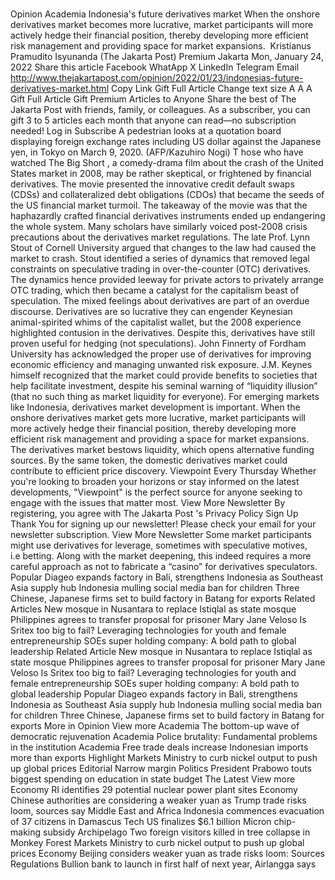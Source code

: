 # 

Opinion
Academia
Indonesia's future derivatives market
When the onshore derivatives market becomes&nbsp;more lucrative, market participants will&nbsp;more actively hedge&nbsp;their financial position, thereby developing&nbsp;more efficient risk management and providing space for market expansions.&nbsp;
Kristianus Pramudito Isyunanda
(The Jakarta Post)
Premium
Jakarta
Mon, January 24, 2022
Share this article
Facebook
WhatApp
X
LinkedIn
Telegram
Email
http://www.thejakartapost.com/opinion/2022/01/23/indonesias-future-derivatives-market.html
Copy Link
Gift Full Article
Change text size
A
A
A
Gift Full Article
Gift Premium Articles
to Anyone
Share the best of The Jakarta Post with friends, family, or colleagues. As a subscriber, you can gift 3 to 5 articles each month that anyone can read—no subscription needed!
Log in
Subscribe
A pedestrian looks at a quotation board displaying foreign exchange rates including US dollar against the Japanese yen, in Tokyo on March 9, 2020. (AFP/Kazuhiro Nogi)
T
hose who have watched
The Big Short
, a comedy-drama film about the crash of the United States market in 2008, may be rather skeptical, or frightened by financial derivatives. The movie presented&nbsp;the innovative credit default swaps (CDSs) and collateralized debt obligations (CDOs) that became the seeds of the US financial market turmoil.
The takeaway of the movie was that the haphazardly crafted financial derivatives instruments ended up&nbsp;endangering the whole system. Many scholars have similarly voiced post-2008 crisis precautions about the derivatives market regulations.
The late Prof. Lynn Stout of Cornell University argued that changes to the law had caused the market to crash. Stout identified a series of dynamics that removed legal constraints on speculative trading in over-the-counter (OTC) derivatives. The dynamics hence provided leeway for private actors to privately arrange OTC trading, which then became a catalyst for the capitalism&nbsp;beast of speculation.
The mixed feelings about derivatives are part of an overdue discourse. Derivatives are so lucrative they can engender Keynesian animal-spirited whims of the capitalist wallet, but the 2008 experience highlighted contusion in the derivatives. Despite this, derivatives have still proven useful for hedging (not speculations).
John Finnerty of Fordham University has acknowledged the proper use of derivatives for improving economic efficiency and managing unwanted risk exposure. J.M. Keynes himself recognized that the market could provide benefits to societies that help facilitate investment, despite his seminal warning of “liquidity illusion” (that no such thing as market liquidity for everyone).
For emerging markets like Indonesia, derivatives market development is important. When the onshore derivatives market gets more lucrative, market participants will more actively hedge their financial position, thereby developing more efficient risk management and&nbsp;providing a&nbsp;space for market expansions. The derivatives market bestows liquidity, which opens alternative funding sources. By the same token, the domestic derivatives market could contribute to&nbsp;efficient price discovery.
Viewpoint
Every Thursday
Whether you're looking to broaden your horizons or stay informed on the latest developments, "Viewpoint" is the perfect source for anyone seeking to engage with the issues that matter most.
View More Newsletter
By registering, you agree with
The Jakarta Post
's
Privacy Policy
Sign Up
Thank You
for signing up our newsletter!
Please check your email for your newsletter subscription.
View More Newsletter
Some market participants might use derivatives for leverage, sometimes with speculative motives, i.e&nbsp;betting. Along with the market deepening, this indeed requires a more careful approach as not to fabricate a “casino” for derivatives speculators.
Popular
Diageo expands factory in Bali, strengthens Indonesia as Southeast Asia supply hub
Indonesia mulling social media ban for children
Three Chinese, Japanese firms set to build factory in Batang for exports
Related Articles
New mosque in Nusantara to replace Istiqlal as state mosque
Philippines agrees to transfer proposal for prisoner Mary Jane Veloso
Is Sritex too big to fail?
Leveraging technologies for youth and female entrepreneurship
SOEs super holding company: A bold path to global leadership
Related Article
New mosque in Nusantara to replace Istiqlal as state mosque
Philippines agrees to transfer proposal for prisoner Mary Jane Veloso
Is Sritex too big to fail?
Leveraging technologies for youth and female entrepreneurship
SOEs super holding company: A bold path to global leadership
Popular
Diageo expands factory in Bali, strengthens Indonesia as Southeast Asia supply hub
Indonesia mulling social media ban for children
Three Chinese, Japanese firms set to build factory in Batang for exports
More in Opinion
View more
Academia
The bottom-up wave of democratic rejuvenation
Academia
Police brutality: Fundamental problems in the institution
Academia
Free trade deals increase Indonesian imports more than exports
Highlight
Markets
Ministry to curb nickel output to push up global prices
Editorial
Narrow margin
Politics
President Prabowo touts biggest spending on education in state budget
The Latest
View more
Economy
RI identifies 29 potential nuclear power plant sites
Economy
Chinese authorities are considering a weaker yuan as Trump trade risks loom, sources say
Middle East and Africa
Indonesia commences evacuation of 37 citizens in Damascus
Tech
US finalizes $6.1 billion Micron chip-making subsidy
Archipelago
Two foreign visitors killed in tree collapse in Monkey Forest
Markets
Ministry to curb nickel output to push up global prices
Economy
Beijing considers weaker yuan as trade risks loom: Sources
Regulations
Bullion bank to launch in first half of next year, Airlangga says